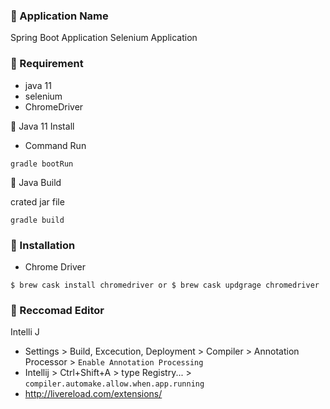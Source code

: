 ### :green_book: Application Name

Spring Boot Application Selenium Application

### :notebook: Requirement

- java 11
- selenium
- ChromeDriver

:orange:  Java 11 Install

- Command Run 

``
gradle bootRun
``

:apple:  Java Build

crated jar file

``
gradle build
``

### :notebook: Installation

- Chrome Driver

``
$ brew cask install chromedriver
or
$ brew cask updgrage chromedriver
``

### :star2: Reccomad Editor

Intelli J 

- Settings > Build, Excecution, Deployment > Compiler > Annotation Processor > `Enable Annotation Processing`
- Intellij > Ctrl+Shift+A > type Registry... > `compiler.automake.allow.when.app.running`
- http://livereload.com/extensions/
